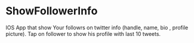 # ShowFollowerInfo
IOS App that show Your followrs  on  twitter info (handle, name, bio , profile picture).
Tap on follower to show his profile with last 10 tweets.
